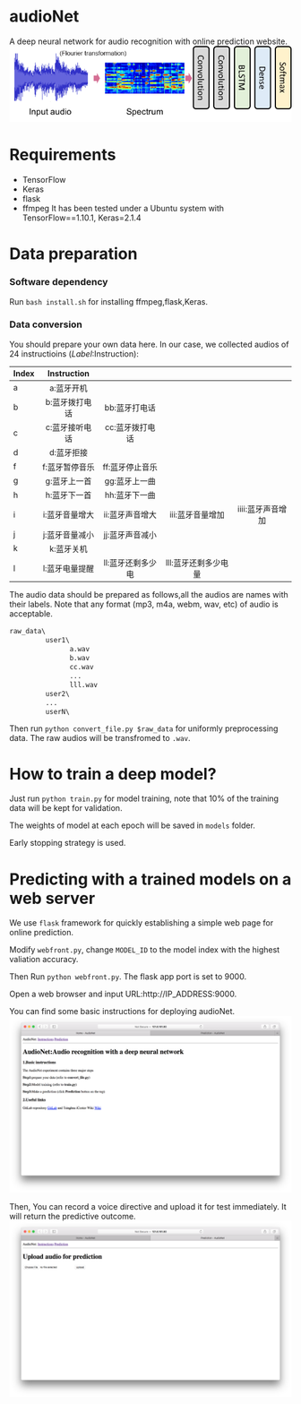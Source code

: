 # audioNet
A deep neural network for audio recognition with online prediction website.
![](https://github.com/kimmo1019/audioNet/blob/master/audioNet.png)


# Requirements
- TensorFlow
- Keras
- flask
- ffmpeg
It has been tested under a Ubuntu system with TensorFlow==1.10.1, Keras=2.1.4

# Data preparation
### Software dependency
Run `bash install.sh` for installing ffmpeg,flask,Keras.
### Data conversion
You should prepare your own data here. In our case, we collected audios of 24 instructioins ($Label:$Instruction):

|Index | Instruction   |       |   |   | 
| ---- |:-------------:| :-----:|:--:|:--:|
| a    |a:蓝牙开机|  |  |   |
| b    |b:蓝牙拨打电话| bb:蓝牙打电话|  |  |
| c    |c:蓝牙接听电话| cc:蓝牙拨打电话| | |
| d    |d:蓝牙拒接|  |  |  |
| f    |f:蓝牙暂停音乐|ff:蓝牙停止音乐| | |
| g    |g:蓝牙上一首|gg:蓝牙上一曲| | |
| h    |h:蓝牙下一首|hh:蓝牙下一曲| | |
| i    |i:蓝牙音量增大|ii:蓝牙声音增大|iii:蓝牙音量增加|iiii:蓝牙声音增加|
| j    |j:蓝牙音量减小|jj:蓝牙声音减小| | |
| k    |k:蓝牙关机| | | |
| l    |l:蓝牙电量提醒|ll:蓝牙还剩多少电|lll:蓝牙还剩多少电量| |

The audio data should be prepared as follows,all the audios are names with their labels. Note that any format (mp3, m4a, webm, wav, etc) of audio is acceptable.
```
raw_data\
         user1\
               a.wav
               b.wav
               cc.wav
               ...
               lll.wav
         user2\
         ...
         userN\
```

Then run `python convert_file.py $raw_data` for uniformly preprocessing data. The raw audios will be transfromed to `.wav`.


# How to train a deep model?

Just run `python train.py` for model training, note that 10% of the training data will be kept for validation.

The weights of model at each epoch will be saved in `models` folder.


Early stopping strategy is used.

# Predicting with a trained models on a web server
We use `flask` framework for quickly establishing a simple web page for online prediction.

Modify `webfront.py`, change `MODEL_ID` to the model index with the highest valiation accuracy.

Then Run `python webfront.py`. The flask app port is set to 9000.

Open a web browser and input URL:http://IP_ADDRESS:9000. 

You can find some basic instructions for deploying audioNet.
![Instruction page](https://github.com/kimmo1019/audioNet/blob/master/ScreenShots/Instruction.png)

Then, You can record a voice directive and upload it for test immediately. It will return the predictive outcome.
![Prediction page](https://github.com/kimmo1019/audioNet/blob/master/ScreenShots/Prediction.png)





